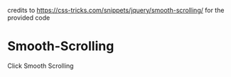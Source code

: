 credits to https://css-tricks.com/snippets/jquery/smooth-scrolling/ for the provided code


# Smooth-Scrolling
Click Smooth Scrolling
